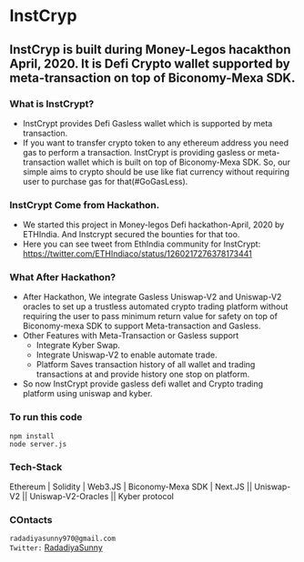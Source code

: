 # InstCryp 

## InstCryp is built during Money-Legos hacakthon April, 2020. It is Defi Crypto wallet supported by meta-transaction on top of Biconomy-Mexa SDK.

### What is InstCrypt?
  - InstCrypt provides Defi Gasless wallet which is supported by meta transaction.   
 - If you want to transfer crypto token to any ethereum address you need gas to perform a transaction. InstCrypt is providing gasless or meta-transaction wallet which is built on top of Biconomy-Mexa SDK. So, our simple aims to crypto should be use like fiat currency without requiring user to purchase gas for that(#GoGasLess).


### InstCrypt Come from Hackathon.
- We started this project in Money-legos Defi hackathon-April, 2020 by ETHIndia. And Instcrypt secured the bounties for that too. 
- Here you can see tweet from EthIndia community for InstCrypt: https://twitter.com/ETHIndiaco/status/1260217276378173441


### What After Hackathon?
 - After Hackathon, We integrate Gasless Uniswap-V2 and Uniswap-V2 oracles to set up a trustless automated crypto trading platform without requiring the user to pass minimum return value for safety on top of Biconomy-mexa SDK to support Meta-transaction and Gasless.
- Other Features with Meta-Transaction or Gasless support
    - Integrate Kyber Swap.
    - Integrate Uniswap-V2 to enable automate trade.
    - Platform Saves transaction history of all wallet and trading transactions at and provide history one stop on platform.  
- So now InstCrypt provide gasless defi wallet and Crypto trading platform using uniswap and kyber.

### To run this code 
    npm install  
    node server.js

### Tech-Stack
  Ethereum | Solidity | Web3.JS | Biconomy-Mexa SDK | Next.JS || Uniswap-V2 || Uniswap-V2-Oracles || Kyber protocol 

### COntacts

`radadiyasunny970@gmail.com`  
`Twitter:` [RadadiyaSunny](https://twitter.com/RadadiyaSunny)